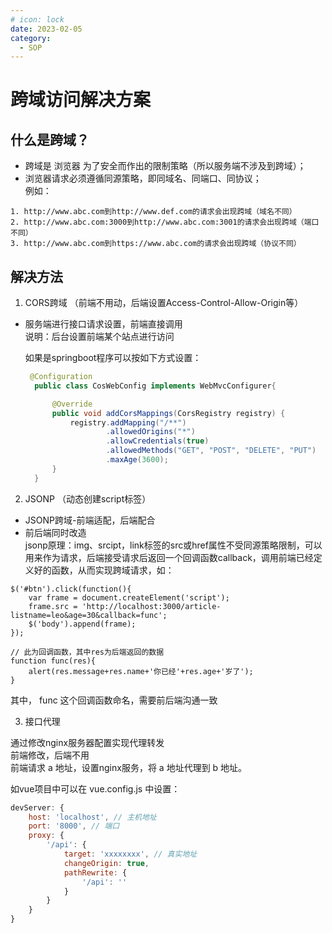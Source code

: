 ```yaml
---
# icon: lock
date: 2023-02-05
category:
  - SOP
---
```


# 跨域访问解决方案
 
## 什么是跨域？
- 跨域是 浏览器 为了安全而作出的限制策略（所以服务端不涉及到跨域）；  
- 浏览器请求必须遵循同源策略，即同域名、同端口、同协议；  
例如：
```
1. http://www.abc.com到http://www.def.com的请求会出现跨域（域名不同）
2. http://www.abc.com:3000到http://www.abc.com:3001的请求会出现跨域（端口不同）
3. http://www.abc.com到https://www.abc.com的请求会出现跨域（协议不同）
```

## 解决方法
1. CORS跨域 （前端不用动，后端设置Access-Control-Allow-Origin等）

- 服务端进行接口请求设置，前端直接调用  
  说明：后台设置前端某个站点进行访问  

  如果是springboot程序可以按如下方式设置：
  ```java
   @Configuration
	public class CosWebConfig implements WebMvcConfigurer{

		@Override
		public void addCorsMappings(CorsRegistry registry) {
			registry.addMapping("/**")
					.allowedOrigins("*")
					.allowCredentials(true)
					.allowedMethods("GET", "POST", "DELETE", "PUT")
					.maxAge(3600);
		}
	}

  ```
2. JSONP （动态创建script标签）  

- JSONP跨域-前端适配，后端配合  
- 前后端同时改造  
jsonp原理：img、srcipt，link标签的src或href属性不受同源策略限制，可以用来作为请求，后端接受请求后返回一个回调函数callback，调用前端已经定义好的函数，从而实现跨域请求，如：
```
$('#btn').click(function(){
	var frame = document.createElement('script');
	frame.src = 'http://localhost:3000/article-listname=leo&age=30&callback=func';
	$('body').append(frame);
});

// 此为回调函数，其中res为后端返回的数据
function func(res){
	alert(res.message+res.name+'你已经'+res.age+'岁了');
}
```
其中， func 这个回调函数命名，需要前后端沟通一致  

3. 接口代理  

通过修改nginx服务器配置实现代理转发  
前端修改，后端不用  
前端请求 a 地址，设置nginx服务，将 a 地址代理到 b 地址。  

如vue项目中可以在 vue.config.js 中设置：  

```javascript
devServer: {
    host: 'localhost', // 主机地址
    port: '8000', // 端口
	proxy: {
		'/api': {
			target: 'xxxxxxxx', // 真实地址
			changeOrigin: true,
			pathRewrite: {
				'/api': ''
			}
		}
    }
}
```